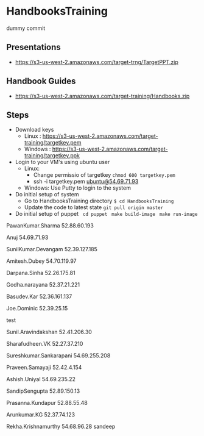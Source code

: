 # HandbooksTraining
dummy commit 

## Presentations
* https://s3-us-west-2.amazonaws.com/target-trng/TargetPPT.zip

## Handbook Guides
* https://s3-us-west-2.amazonaws.com/target-training/Handbooks.zip

## Steps
* Download keys
  * Linux : https://s3-us-west-2.amazonaws.com/target-training/targetkey.pem
  * Windows : https://s3-us-west-2.amazonaws.com/target-training/targetkey.ppk
* Login to your VM's using ubuntu user
  * Linux:
    * Change permissio of targetkey
    ```chmod 600 targetkey.pem```
    * ssh -i targetkey.pem ubuntu@54.69.71.93
  * Windows: Use Putty to login to the system
* Do initial setup of system
  * Go to HandbooksTraining directory
  ```$ cd HandbooksTraining```
  * Update the code to latest state
  ```git pull origin master```
* Do initial setup of puppet
``` cd puppet```
``` make build-image```
``` make run-image```


PawanKumar.Sharma
52.88.60.193
 
Anuj
54.69.71.93
 
SunilKumar.Devangam
52.39.127.185
 
Amitesh.Dubey
54.70.119.97
 
Darpana.Sinha
52.26.175.81
 
Godha.narayana
52.37.21.221
 
Basudev.Kar
52.36.161.137
 
Joe.Dominic
52.39.25.15
 
test
 
Sunil.Aravindakshan
52.41.206.30
 
Sharafudheen.VK
52.27.37.210
 
Sureshkumar.Sankarapani
54.69.255.208
 
Praveen.Samayaji
52.42.4.154
 
Ashish.Uniyal
54.69.235.22
 
SandipSengupta
52.89.150.13
 
Prasanna.Kundapur
52.88.55.48
 
Arunkumar.KG
52.37.74.123
 
Rekha.Krishnamurthy
54.68.96.28
sandeep
